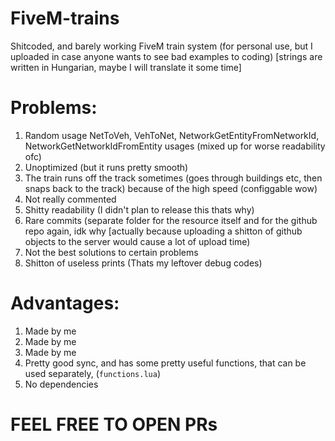 # FiveM-trains
Shitcoded, and barely working FiveM train system (for personal use, but I uploaded in case anyone wants to see bad examples to coding) [strings are written in Hungarian, maybe I will translate it some time]
# Problems: <br>
1. Random usage NetToVeh, VehToNet, NetworkGetEntityFromNetworkId, NetworkGetNetworkIdFromEntity usages (mixed up for worse readability ofc) <br>
2. Unoptimized (but it runs pretty smooth)
3. The train runs off the track sometimes (goes through buildings etc, then snaps back to the track) because of the high speed (configgable wow) <br>
4. Not really commented <br>
5. Shitty readability (I didn't plan to release this thats why) <br>
6. Rare commits (separate folder for the resource itself and for the github repo again, idk why [actually because uploading a shitton of github objects to the server would cause a lot of upload time) <br>
7. Not the best solutions to certain problems <br>
8. Shitton of useless prints (Thats my leftover debug codes)
# Advantages: <br>
1. Made by me
2. Made by me
3. Made by me
4. Pretty good sync, and has some pretty useful functions, that can be used separately, (`functions.lua`)
5. No dependencies
# FEEL FREE TO OPEN PRs
